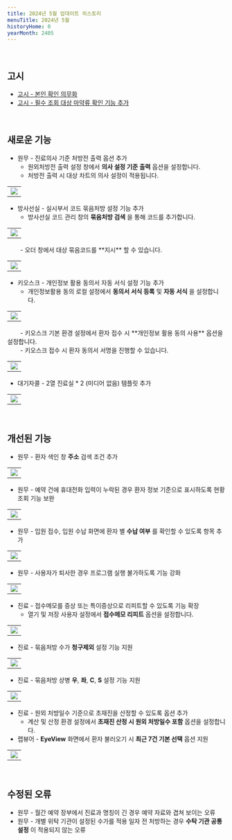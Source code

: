 ```yaml
---
title: 2024년 5월 업데이트 히스토리
menuTitle: 2024년 5월
historyHome: 0
yearMonth: 2405
---
```


<br>

## 고시

- [고시 - 본인 확인 의무화](/docs/main13/sub24/page9)
- [고시 - 필수 조회 대상 마약류 확인 기능 추가](/docs/main13/sub24/page8)

<br>

## 새로운 기능

- 원무 - 진료의사 기준 처방전 출력 옵션 추가
    - 원외처방전 출력 설정 창에서 **의사 설정 기준 출력** 옵션을 설정합니다.
    - 처방전 출력 시 대상 차트의 의사 설정이 적용됩니다.
<table class="imgBox">
    <td class="imgBox">
        <a href="/images{{page.url}}/1.png" target="_blank">
            <img class="minCenter" src="/images{{page.url}}/1.png">
        </a>
    </td>
</table>

- 방사선실 - 실시부서 코드 묶음처방 설정 기능 추가
    - 방사선실 코드 관리 창의 **묶음처방 검색** 을 통해 코드를 추가합니다.
<table class="imgBox">
    <td class="imgBox">
        <a href="/images{{page.url}}/2.png" target="_blank">
            <img class="minCenter" src="/images{{page.url}}/2.png">
        </a>
    </td>
</table>
<span style="color:#696868; padding-left: 30px;"></span>
    - 오더 창에서 대상 묶음코드를 **지시** 할 수 있습니다.
<table class="imgBox">
    <td class="imgBox">
        <a href="/images{{page.url}}/3.png" target="_blank">
            <img class="minCenter" src="/images{{page.url}}/3.png">
        </a>
    </td>
</table>

- 키오스크 - 개인정보 활용 동의서 자동 서식 설정 기능 추가
    - 개인정보활용 동의 로컬 설정에서 **동의서 서식 등록** 및 **자동 서식** 을 설정합니다.
<table class="imgBox">
    <td class="imgBox">
        <a href="/images{{page.url}}/4.png" target="_blank">
            <img class="minCenter" src="/images{{page.url}}/4.png">
        </a>
    </td>
</table>
<span style="color:#696868; padding-left: 30px;"></span>
    - 키오스크 기본 환경 설정에서 환자 접수 시 **개인정보 활용 동의 사용** 옵션을 설정합니다.
<br><span style="color:#696868; padding-left: 30px;"></span>
    - 키오스크 접수 시 환자 동의서 서명을 진행할 수 있습니다.
<table class="imgBox">
    <td class="imgBox">
        <a href="/images{{page.url}}/5.png" target="_blank">
            <img class="minCenter" src="/images{{page.url}}/5.png">
        </a>
    </td>
</table>  

- 대기자콜 - 2열 진료실 \* 2 (미디어 없음) 템플릿 추가
<table class="imgBox">
    <td class="imgBox">
        <a href="/images{{page.url}}/6.png" target="_blank">
            <img class="minCenter" src="/images{{page.url}}/6.png">
        </a>
    </td>
</table>

<br>

## 개선된 기능

- 원무 - 환자 색인 창 **주소** 검색 조건 추가
<table class="imgBox">
    <td class="imgBox">
        <a href="/images{{page.url}}/7.png" target="_blank">
            <img class="minCenter" src="/images{{page.url}}/7.png">
        </a>
    </td>
</table>
  
- 원무 - 예약 건에 휴대전화 입력이 누락된 경우 환자 정보 기준으로 표시하도록 현황 조회 기능 보완
<table class="imgBox">
    <td class="imgBox">
        <a href="/images{{page.url}}/8.png" target="_blank">
            <img class="minCenter" src="/images{{page.url}}/8.png">
        </a>
    </td>
</table>
  
- 원무 - 입원 접수, 입원 수납 화면에 환자 별 **수납 여부** 를 확인할 수 있도록 항목 추가
<table class="imgBox">
    <td class="imgBox">
        <a href="/images{{page.url}}/9.png" target="_blank">
            <img class="minCenter" src="/images{{page.url}}/9.png">
        </a>
    </td>
</table>

- 원무 - 사용자가 퇴사한 경우 프로그램 실행 불가하도록 기능 강화
<table class="imgBox">
    <td class="imgBox">
        <a href="/images{{page.url}}/14.png" target="_blank">
            <img class="minCenter" src="/images{{page.url}}/14.png">
        </a>
    </td>
</table>

- 진료 - 접수메모를 증상 또는 특이증상으로 리피트할 수 있도록 기능 확장
    - 열기 및 저장 사용자 설정에서 **접수메모 리피트** 옵션을 설정합니다.
<table class="imgBox">
    <td class="imgBox">
        <a href="/images{{page.url}}/10.png" target="_blank">
            <img class="minCenter" src="/images{{page.url}}/10.png">
        </a>
    </td>
</table>

- 진료 - 묶음처방 수가 **청구제외** 설정 기능 지원
<table class="imgBox">
    <td class="imgBox">
        <a href="/images{{page.url}}/11.png" target="_blank">
            <img class="minCenter" src="/images{{page.url}}/11.png">
        </a>
    </td>
</table>

- 진료 - 묶음처방 상병 **우**, **좌**, **C**, **S** 설정 기능 지원
<table class="imgBox">
    <td class="imgBox">
        <a href="/images{{page.url}}/12.png" target="_blank">
            <img class="minCenter" src="/images{{page.url}}/12.png">
        </a>
    </td>
</table>

- 진료 - 원외 처방일수 기준으로 초재진을 산정할 수 있도록 옵션 추가
    - 계산 및 산정 환경 설정에서 **초재진 산정 시 원외 처방일수 포함** 옵션을 설정합니다.
- 랩뷰어 - **EyeView** 화면에서 환자 불러오기 시 **최근 7건 기본 선택** 옵션 지원
<table class="imgBox">
    <td class="imgBox">
        <a href="/images{{page.url}}/13.png" target="_blank">
            <img class="minCenter" src="/images{{page.url}}/13.png">
        </a>
    </td>
</table>
<br>

## 수정된 오류

- 원무 - 월간 예약 장부에서 진료과 명칭이 긴 경우 예약 자료와 겹쳐 보이는 오류
- 원무 - 개별 위탁 기관이 설정된 수가를 적용 일자 전 처방하는 경우 **수탁 기관 공통 설정** 이 적용되지 않는 오류